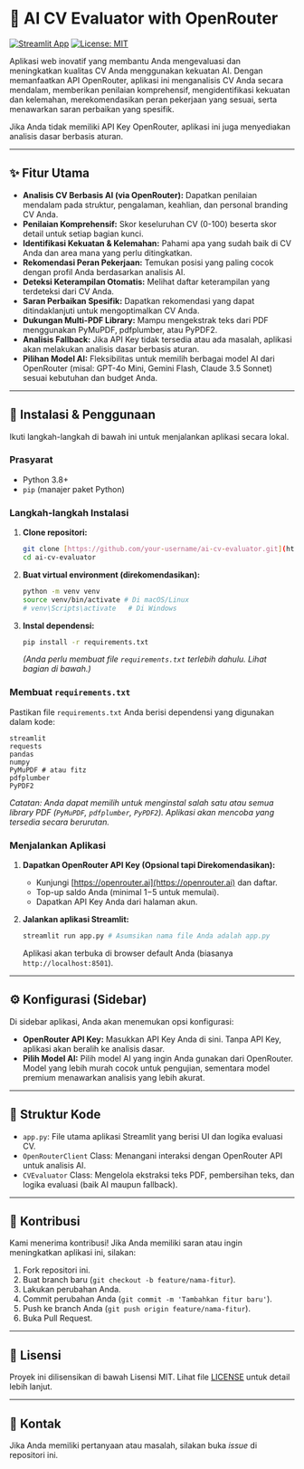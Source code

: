 # 🤖 AI CV Evaluator with OpenRouter

[![Streamlit App](https://static.streamlit.io/badges/streamlit_badge_black_white.svg)](https://your-streamlit-app-url) [![License: MIT](https://img.shields.io/badge/License-MIT-yellow.svg)](https://opensource.org/licenses/MIT)

Aplikasi web inovatif yang membantu Anda mengevaluasi dan meningkatkan kualitas CV Anda menggunakan kekuatan AI. Dengan memanfaatkan API OpenRouter, aplikasi ini menganalisis CV Anda secara mendalam, memberikan penilaian komprehensif, mengidentifikasi kekuatan dan kelemahan, merekomendasikan peran pekerjaan yang sesuai, serta menawarkan saran perbaikan yang spesifik.

Jika Anda tidak memiliki API Key OpenRouter, aplikasi ini juga menyediakan analisis dasar berbasis aturan.

---

## ✨ Fitur Utama

* **Analisis CV Berbasis AI (via OpenRouter):** Dapatkan penilaian mendalam pada struktur, pengalaman, keahlian, dan personal branding CV Anda.
* **Penilaian Komprehensif:** Skor keseluruhan CV (0-100) beserta skor detail untuk setiap bagian kunci.
* **Identifikasi Kekuatan & Kelemahan:** Pahami apa yang sudah baik di CV Anda dan area mana yang perlu ditingkatkan.
* **Rekomendasi Peran Pekerjaan:** Temukan posisi yang paling cocok dengan profil Anda berdasarkan analisis AI.
* **Deteksi Keterampilan Otomatis:** Melihat daftar keterampilan yang terdeteksi dari CV Anda.
* **Saran Perbaikan Spesifik:** Dapatkan rekomendasi yang dapat ditindaklanjuti untuk mengoptimalkan CV Anda.
* **Dukungan Multi-PDF Library:** Mampu mengekstrak teks dari PDF menggunakan PyMuPDF, pdfplumber, atau PyPDF2.
* **Analisis Fallback:** Jika API Key tidak tersedia atau ada masalah, aplikasi akan melakukan analisis dasar berbasis aturan.
* **Pilihan Model AI:** Fleksibilitas untuk memilih berbagai model AI dari OpenRouter (misal: GPT-4o Mini, Gemini Flash, Claude 3.5 Sonnet) sesuai kebutuhan dan budget Anda.

---

## 🚀 Instalasi & Penggunaan

Ikuti langkah-langkah di bawah ini untuk menjalankan aplikasi secara lokal.

### Prasyarat

* Python 3.8+
* `pip` (manajer paket Python)

### Langkah-langkah Instalasi

1.  **Clone repositori:**
    ```bash
    git clone [https://github.com/your-username/ai-cv-evaluator.git](https://github.com/your-username/ai-cv-evaluator.git) # Ganti dengan username dan nama repo Anda
    cd ai-cv-evaluator
    ```

2.  **Buat virtual environment (direkomendasikan):**
    ```bash
    python -m venv venv
    source venv/bin/activate # Di macOS/Linux
    # venv\Scripts\activate   # Di Windows
    ```

3.  **Instal dependensi:**
    ```bash
    pip install -r requirements.txt
    ```
    *(Anda perlu membuat file `requirements.txt` terlebih dahulu. Lihat bagian di bawah.)*

### Membuat `requirements.txt`

Pastikan file `requirements.txt` Anda berisi dependensi yang digunakan dalam kode:

```
streamlit
requests
pandas
numpy
PyMuPDF # atau fitz
pdfplumber
PyPDF2
```

*Catatan: Anda dapat memilih untuk menginstal salah satu atau semua library PDF (`PyMuPDF`, `pdfplumber`, `PyPDF2`). Aplikasi akan mencoba yang tersedia secara berurutan.*

### Menjalankan Aplikasi

1.  **Dapatkan OpenRouter API Key (Opsional tapi Direkomendasikan):**
    * Kunjungi [https://openrouter.ai](https://openrouter.ai) dan daftar.
    * Top-up saldo Anda (minimal $1-$5 untuk memulai).
    * Dapatkan API Key Anda dari halaman akun.

2.  **Jalankan aplikasi Streamlit:**
    ```bash
    streamlit run app.py # Asumsikan nama file Anda adalah app.py
    ```
    Aplikasi akan terbuka di browser default Anda (biasanya `http://localhost:8501`).

---

## ⚙️ Konfigurasi (Sidebar)

Di sidebar aplikasi, Anda akan menemukan opsi konfigurasi:

* **OpenRouter API Key:** Masukkan API Key Anda di sini. Tanpa API Key, aplikasi akan beralih ke analisis dasar.
* **Pilih Model AI:** Pilih model AI yang ingin Anda gunakan dari OpenRouter. Model yang lebih murah cocok untuk pengujian, sementara model premium menawarkan analisis yang lebih akurat.

---

## 📄 Struktur Kode

* `app.py`: File utama aplikasi Streamlit yang berisi UI dan logika evaluasi CV.
* `OpenRouterClient` Class: Menangani interaksi dengan OpenRouter API untuk analisis AI.
* `CVEvaluator` Class: Mengelola ekstraksi teks PDF, pembersihan teks, dan logika evaluasi (baik AI maupun fallback).

---

## 🤝 Kontribusi

Kami menerima kontribusi! Jika Anda memiliki saran atau ingin meningkatkan aplikasi ini, silakan:

1.  Fork repositori ini.
2.  Buat branch baru (`git checkout -b feature/nama-fitur`).
3.  Lakukan perubahan Anda.
4.  Commit perubahan Anda (`git commit -m 'Tambahkan fitur baru'`).
5.  Push ke branch Anda (`git push origin feature/nama-fitur`).
6.  Buka Pull Request.

---

## 📜 Lisensi

Proyek ini dilisensikan di bawah Lisensi MIT. Lihat file [LICENSE](LICENSE) untuk detail lebih lanjut.

---

## 📧 Kontak

Jika Anda memiliki pertanyaan atau masalah, silakan buka *issue* di repositori ini.
